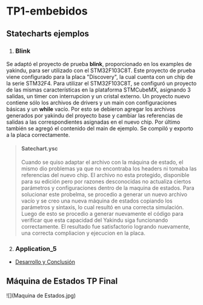 # TP1-embebidos

## Statecharts ejemplos

1. ### Blink

Se adaptó el proyecto de prueba **blink**, proporcionado en los examples de yakindu, para ser utilizado con el STM32F103C8T. Este proyecto de prueba viene configurado para la placa "Discovery", la cual cuenta con un chip de la serie STM32F4. Para utilizar el STM32F103C8T, se configuró un proyecto de las mismas características en la plataforma STMCubeMX, asignando 3 salidas, un timer con interrupcion y un cristal externo.
Un proyecto nuevo contiene sólo los archivos de drivers y un main con configuraciones básicas y un **while** vacío. Por esto se debieron agregar los archivos generados por yakindu del proyecto base y cambiar las referencias de salidas a las correspondientes asignadas en el nuevo chip. Por último también se agregó el contenido del main de ejemplo. Se compiló y exporto a la placa correctamente.

> #### Satechart.ysc
> Cuando se quiso adaptar el archivo con la máquina de estado, el mismo dio problemas ya que no encontraba los headers ni tomaba las referencias del nuevo chip. El archivo no esta protegido, disponible para su edición pero por razones desconocidas no actualiza ciertos parámetros y configuraciones dentro de la maquina de estados.
Para solucionar este probelma, se procedio a generar un nuevo archivo vacío y se creo una nueva máquina de estados copiando los parámetros y sintaxis, lo cual resultó en una correcta simulación. Luego de esto se procedio a generar nuevamente el código para verificar que esta capacidad del Yakindu siga funcionando correctamente. El resultado fue satisfactorio logrando nuevamente, una correcta compliacion y ejecucion en la placa.

2. ### Application_5
* [Desarrollo y Conclusión](https://github.com/aseivane/TP1-embebidos/blob/main/5_application/Desarrollo_Jannello.md#ejecuci%C3%B3n-de-m%C3%A1quina-de-estados)


## Máquina de Estados TP Final

![](Maquina de Estados.jpg)